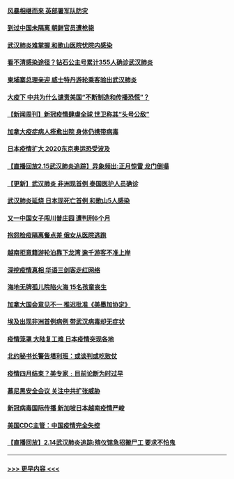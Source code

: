 #### [风暴相继而来 英部署军队防灾](../pages/prog202/a102778447.md?t=02161522) 
#### [到过中国未隔离 朝鲜官员遭枪毙](../pages/prog202/a102778383.md?t=02161522) 
#### [武汉肺炎难掌握 和歌山医院忧院内感染](../pages/prog202/a102778376.md?t=02161522) 
#### [看不清感染途径？钻石公主号累计355人确诊武汉肺炎](../pages/prog202/a102778335.md?t=02161522) 
#### [柬埔寨总理亲迎 威士特丹游轮乘客验出武汉肺炎](../pages/prog202/a102777842.md?t=02161522) 
#### [大疫下 中共为什么谴责美国“不断制造和传播恐慌”？](../pages/prog202/a102778285.md?t=02161522) 
#### [【新闻周刊】新冠疫情肆虐全球 世卫称其“头号公敌”](../pages/prog202/a102778196.md?t=02161522) 
#### [加拿大疫症病人痊愈出院 身体仍携带病毒](../pages/prog202/a102778061.md?t=02161522) 
#### [日本疫情扩大 2020东京奥运恐受波及](../pages/prog202/a102778049.md?t=02161522) 
#### [【直播回放2.15武汉肺炎追踪】异象频出:正月惊雷 龙门倒塌](../pages/prog202/a102777974.md?t=02161522) 
#### [【更新】武汉肺炎 非洲现首例 泰国医护人员确诊](../pages/prog202/a102770740.md?t=02161522) 
#### [武汉肺炎延烧 日本现死亡首例 和歌山5人感染](../pages/prog202/a102777815.md?t=02161522) 
#### [又一中国女子闯川普庄园 遭判刑6个月](../pages/prog202/a102777673.md?t=02161522) 
#### [抱怨检疫隔离餐点差 俄女从医院逃跑](../pages/prog202/a102777667.md?t=02161522) 
#### [越南拒意籍游轮泊靠下龙湾 逾千游客不准上岸](../pages/prog202/a102777646.md?t=02161522) 
#### [深挖疫情真相 华语三剑客走红网络](../pages/prog202/a102777624.md?t=02161522) 
#### [海地无牌孤儿院陷火海 15名孩童丧生](../pages/prog202/a102777620.md?t=02161522) 
#### [加拿大国会意见不一 推迟批准《美墨加协定》](../pages/prog202/a102777575.md?t=02161522) 
#### [埃及出现非洲首例病例 带武汉病毒却无症状](../pages/prog202/a102777559.md?t=02161522) 
#### [疫情笼罩 大陆复工难 日本疫情突现各地](../pages/prog202/a102777455.md?t=02161522) 
#### [北约秘书长警告塔利班：或谈判或吃败仗](../pages/prog202/a102777442.md?t=02161522) 
#### [疫情四月结束？美专家﹕目前论断为时过早](../pages/prog202/a102777248.md?t=02161522) 
#### [慕尼黑安全会议 关注中共扩张威胁](../pages/prog202/a102777254.md?t=02161522) 
#### [新冠病毒国际传播 新加坡日本越南疫情严峻](../pages/prog202/a102777245.md?t=02161522) 
#### [美国CDC主管：中国疫情完全失控](../pages/prog202/a102777236.md?t=02161522) 
#### [【直播回放】2.14武汉肺炎追踪:殡仪馆急招搬尸工 要求不怕鬼](../pages/prog202/a102777141.md?t=02161522) 

----
#### [ >>> 更早内容 <<< ](../indexes/prog202-earlier.md)
